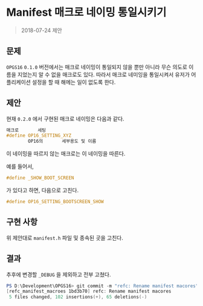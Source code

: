 # Manifest 매크로 네이밍 통일시키기

> 2018-07-24 제안

## 문제

`OPGS16` `0.1.0` 버전에서는 매크로 네이밍이 통일되지 않을 뿐만 아니라 무슨 의도로 이름을 지었는지 알 수 없을 매크로도 있다. 따라서 매크로 네미잉을 통일시켜서 유저가 어플리케이션 설정을 할 때 해메는 일이 없도록 한다.

## 제안

현재 `0.2.0` 에서 구현된 매크로 네이밍은 다음과 같다.

``` c++
매크로       세팅
#define OP16_SETTING_XYZ
        OP16의       세부용도 및 이름
```

이 네이밍을 따르지 않는 매크로는 이 네이밍을 따른다.

예를 들어서, 

``` c++
#define _SHOW_BOOT_SCREEN
```

가 있다고 하면, 다음으로 고친다.

``` c++
#define OP16_SETTING_BOOTSCREEN_SHOW
```

## 구현 사항

위 제안대로 `manifest.h` 파일 및 종속된 곳을 고친다.

## 결과

추후에 변경할 `_DEBUG` 을 제외하고 전부 고쳤다.

``` powershell
PS D:\Development\OPGS16> git commit -m "refc: Rename manifest macores"
[refc_manifest_macroes 1bd3b70] refc: Rename manifest macores
 5 files changed, 102 insertions(+), 65 deletions(-)
```

